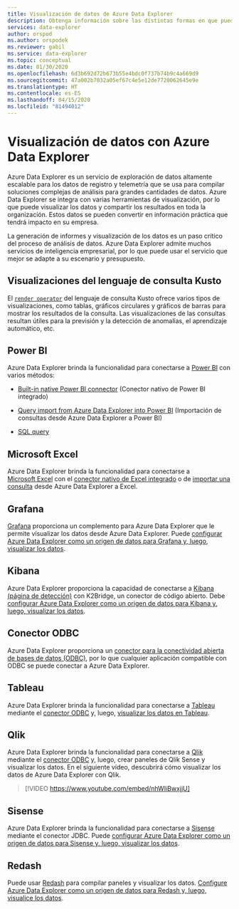 ```yaml
---
title: Visualización de datos de Azure Data Explorer
description: Obtenga información sobre las distintas formas en que puede visualizar los datos de Azure Data Explorer.
services: data-explorer
author: orspod
ms.author: orspodek
ms.reviewer: gabil
ms.service: data-explorer
ms.topic: conceptual
ms.date: 01/30/2020
ms.openlocfilehash: 6d3b692d72b673b55e4bdc0f737b74b9c4a669d9
ms.sourcegitcommit: 47a002b7032a05ef67c4e5e12de7720062645e9e
ms.translationtype: HT
ms.contentlocale: es-ES
ms.lasthandoff: 04/15/2020
ms.locfileid: "81494012"
---
```

# <a name="data-visualization-with-azure-data-explorer"></a>Visualización de datos con Azure Data Explorer 

Azure Data Explorer es un servicio de exploración de datos altamente escalable para los datos de registro y telemetría que se usa para compilar soluciones complejas de análisis para grandes cantidades de datos. Azure Data Explorer se integra con varias herramientas de visualización, por lo que puede visualizar los datos y compartir los resultados en toda la organización. Estos datos se pueden convertir en información práctica que tendrá impacto en su empresa.

La generación de informes y visualización de los datos es un paso crítico del proceso de análisis de datos. Azure Data Explorer admite muchos servicios de inteligencia empresarial, por lo que puede usar el servicio que mejor se adapte a su escenario y presupuesto.

## <a name="kusto-query-language-visualizations"></a>Visualizaciones del lenguaje de consulta Kusto

El [`render operator`](kusto/query/renderoperator.md) del lenguaje de consulta Kusto ofrece varios tipos de visualizaciones, como tablas, gráficos circulares y gráficos de barras para mostrar los resultados de la consulta. Las visualizaciones de las consultas resultan útiles para la previsión y la detección de anomalías, el aprendizaje automático, etc.

## <a name="power-bi"></a>Power BI

Azure Data Explorer brinda la funcionalidad para conectarse a [Power BI](https://powerbi.microsoft.com) con varios métodos: 

  * [Built-in native Power BI connector](/azure/data-explorer/power-bi-connector) (Conector nativo de Power BI integrado)

  * [Query import from Azure Data Explorer into Power BI](/azure/data-explorer/power-bi-imported-query) (Importación de consultas desde Azure Data Explorer a Power BI)
 
  * [SQL query](/azure/data-explorer/power-bi-sql-query)

## <a name="microsoft-excel"></a>Microsoft Excel

Azure Data Explorer brinda la funcionalidad para conectarse a [Microsoft Excel](https://products.office.com/excel) con el [conector nativo de Excel integrado](excel-connector.md) o de [importar una consulta](excel-blank-query.md) desde Azure Data Explorer a Excel.

## <a name="grafana"></a>Grafana

[Grafana](https://grafana.com) proporciona un complemento para Azure Data Explorer que le permite visualizar los datos desde Azure Data Explorer. Puede [configurar Azure Data Explorer como un origen de datos para Grafana y, luego, visualizar los datos](/azure/data-explorer/grafana). 

## <a name="kibana"></a>Kibana

Azure Data Explorer proporciona la capacidad de conectarse a [Kibana (página de detección)](https://www.elastic.co/guide/en/kibana/6.8/discover.html) con K2Bridge, un conector de código abierto. Debe [configurar Azure Data Explorer como un origen de datos para Kibana y, luego, visualizar los datos](/azure/data-explorer/k2bridge).

## <a name="odbc-connector"></a>Conector ODBC

Azure Data Explorer proporciona un [conector para la conectividad abierta de bases de datos (ODBC)](connect-odbc.md), por lo que cualquier aplicación compatible con ODBC se puede conectar a Azure Data Explorer.

## <a name="tableau"></a>Tableau

Azure Data Explorer brinda la funcionalidad para conectarse a [Tableau](https://www.tableau.com) mediante el [conector ODBC](/azure/data-explorer/connect-odbc) y, luego, [visualizar los datos en Tableau](tableau.md).

## <a name="qlik"></a>Qlik

Azure Data Explorer brinda la funcionalidad para conectarse a [Qlik](https://www.qlik.com) mediante el [conector ODBC](/azure/data-explorer/connect-odbc) y, luego, crear paneles de Qlik Sense y visualizar los datos. En el siguiente vídeo, descubrirá cómo visualizar los datos de Azure Data Explorer con Qlik. 

> [!VIDEO https://www.youtube.com/embed/nhWIiBwxjjU]  

## <a name="sisense"></a>Sisense

Azure Data Explorer brinda la funcionalidad para conectarse a [Sisense](https://www.sisense.com) mediante el conector JDBC. Puede [configurar Azure Data Explorer como un origen de datos para Sisense y, luego, visualizar los datos](/azure/data-explorer/sisense).

## <a name="redash"></a>Redash

Puede usar [Redash](https://redash.io/) para compilar paneles y visualizar los datos. [Configure Azure Data Explorer como un origen de datos para Redash y, luego, visualice los datos](/azure/data-explorer/redash).